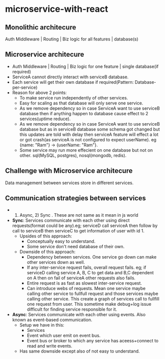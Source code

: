 # microservice-with-react

## Monolithic architecure
   Auth Middleware | Routing | Biz logic for all features | database(s)

## Microservice architecure
  - Auth Middleware | Routing | Biz logic for one feature | single database(if required)
  - ServiceA cannot directly interact with serviceB database.
  - Each service will get their own database if required(Pattern: Database-per-service)
  - Reason for above 2 points:
    - To make service run independently of other services.
    - Easy for scaling as that database will only serve one service.
    - As we remove dependency so in case ServiceA want to use serviceB database then if anything happen to database cause effect to 2 services(uptime reduce).
    - As we remove dependency so in case ServiceA want to use serviceB database but as in serviceB database some schema got changed but this updates are told with delay then serviceA feature will effect a lot or got crash(as serviceA is not configured to expect userName). eg {name: "Ram"} -> {userName: "Ram"}.
    - Some service may run more effecient on one database but not on other. sql(MySQL, postgres), nosql(mongodb, redis).

## Challenge with Microservice architecure
   Data management between services store in different services.

## Communication strategies between services
- 1) Async, 2) Sync . These are not same as it mean in js world
- **Sync**: Services communicate with each other using direct requests(format could be any).eg; serviceD call serviceA then follow by call to serviceB then serviceC to get information of user with id 1.
   - Upsides of this approach:
     - Conceptually easy to understand.
     - Some service don't need database of their own.
   - Downside of this approach:
     - Dependency between services. One service go down can make other services down as well.
     - If any inter-service request fails, overall request fails. eg; if serviceD calling service A, B, C to get data and B,C dependent on A then on fail of serviceA other requests also fails.
     - Entire request is as fast as slowest inter-service request.
     - Can introduce webs of requests. Mean one service maybe calling other service to fullfull request and those services maybe calling other service. This create a graph of services call to fullfill one request from user. This sometime make debug+log issue difficult for finding service responsible for it.
 - **Async**: Services communicate with each other using events. Also known as event-based communication.
    - Setup we have in this:
      - Services
      - Event which user emit on event bus.
      - Event bus or broker to which any service has aceess+connect to read and write events.
    - Has same downside except also of not easy to understand.
